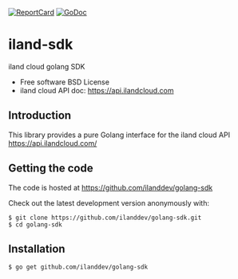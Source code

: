 [![ReportCard][ReportCard-Image]][ReportCard-URL] [![GoDoc][GoDoc-Image]][GoDoc-URL] 

# iland-sdk
iland cloud golang SDK

* Free software BSD License
* iland cloud API doc: https://api.ilandcloud.com

## Introduction
This library provides a pure Golang interface for the iland cloud API <https://api.ilandcloud.com/>

## Getting the code
The code is hosted at <https://github.com/ilanddev/golang-sdk>

Check out the latest development version anonymously with:

    $ git clone https://github.com/ilanddev/golang-sdk.git
    $ cd golang-sdk

## Installation

    $ go get github.com/ilanddev/golang-sdk

[ReportCard-URL]: https://goreportcard.com/report/github.com/ilanddev/golang-sdk
[ReportCard-Image]: http://goreportcard.com/badge/ilanddev/golang-sdk
[GoDoc-URL]: https://godoc.org/github.com/ilanddev/golang-sdk
[GoDoc-Image]: https://godoc.org/github.com/ilanddev/golang-sdk?status.svg
